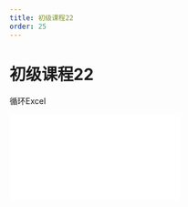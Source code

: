 ```yaml
---
title: 初级课程22
order: 25
---
```

# 初级课程22

  循环Excel

<iframe class="w-full aspect-video" src="//player.bilibili.com/player.html?isOutside=true&aid=114392997828466&bvid=BV1uvLgzPECe&cid=29589573210&p=1" scrolling="no" border="0" frameborder="no" framespacing="0" allowfullscreen="true"></iframe>
